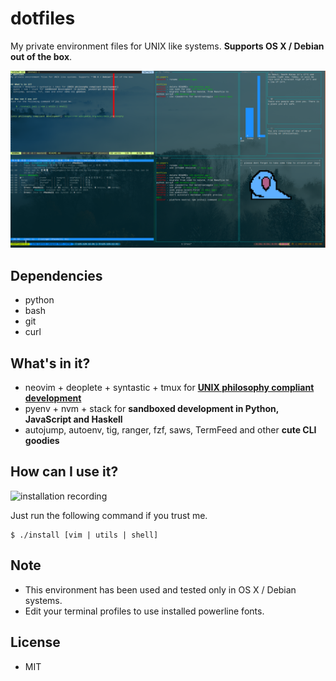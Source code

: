 # dotfiles
My private environment files for UNIX like systems. **Supports OS X / Debian out of the box**.

![terminal screenshot](/terminal.png?raw=true "terminal screenshot")


## Dependencies
- python
- bash
- git
- curl


## What's in it?
- neovim + deoplete + syntastic + tmux for **[UNIX philosophy compliant development]**
- pyenv + nvm + stack for **sandboxed development in Python, JavaScript and Haskell**
- autojump, autoenv, tig, ranger, fzf, saws, TermFeed and other **cute CLI goodies**


## How can I use it?
![installation recording](/tty.gif?raw=true "installation recording")

Just run the following command if you trust me.

    $ ./install [vim | utils | shell]


## Note
- This environment has been used and tested only in OS X / Debian systems.
- Edit your terminal profiles to use installed powerline fonts.


## License
- MIT 


[unix philosophy compliant development]: https://en.wikipedia.org/wiki/Unix_philosophy
